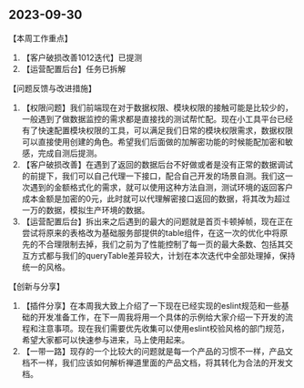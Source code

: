 ## 2023-09-30



【本周工作重点】

1. 【客户破损改善1012迭代】已提测
2. 【运营配置后台】任务已拆解

【问题反馈与改进措施】

1. 【权限问题】我们前端现在对于数据权限、模块权限的接触可能是比较少的，一般遇到了做数据监控的需求都是直接找的测试帮忙配。现在小工具平台已经有了快速配置模块权限的工具，可以满足我们日常的模块权限需求，数据权限可以直接使用创建的角色。希望我们后面做的加解密功能的时候能配加密和敏感，完成自测后提测。
1. 【客户破损改善】在遇到了返回的数据后台不好做或者是没有正常的数据调试的前提下，我们可以自己代理一下接口，配合自己开发的场景自测。我们这一次遇到的金额格式化的需求，就可以使用这种方法自测，测试环境的返回客户成本金额是加密的0元，此时就可以代理解密接口返回的数据，将其改为超过一万的数据，模拟生产环境的数据。
1. 【运营配置后台】拆出来之后遇到的最大的问题就是首页卡顿掉帧，现在正在尝试将原来的表格改为基础服务部提供的table组件，在这一次的优化中将原先的不合理限制去掉，我们之前为了性能控制了每一页的最大条数、包括其交互方式都与我们的queryTable差异较大，计划在本次迭代中全部处理掉，保持统一的风格。

【创新与分享】

1. 【插件分享】在本周我大致上介绍了一下现在已经实现的eslint规范和一些基础的开发准备工作，在下一周我将用一个具体的示例给大家介绍一下开发的流程和注意事项。现在我们需要优先收集可以使用eslint校验风格的部门规范，希望大家都可以快速参与进来，马上使用起来。
2. 【一带一路】现存的一个比较大的问题就是每一个产品的习惯不一样，产品文档不一样，我们应该如何解析禅道里面的产品文档，将其转化为合法的开发文档。